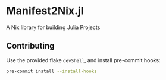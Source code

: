 # Manifest2Nix.jl

A Nix library for building Julia Projects

## Contributing

Use the provided flake `devShell`, and install pre-commit hooks:

``` sh
pre-commit install --install-hooks
```
